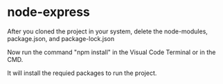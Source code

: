 # node-express

After you cloned the project in your system, delete the node-modules, package.json, and package-lock.json

Now run the command "npm install" in the Visual Code Terminal or in the CMD.

It will install the requied packages to run the project.
